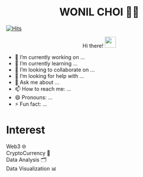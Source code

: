 <div align=center>
  <h1> WONIL CHOI 🐱‍🏍</h1>
</div>  

[![Hits](https://hits.seeyoufarm.com/api/count/incr/badge.svg?url=https%3A%2F%2Fgithub.com%2Fwonillin&count_bg=%2379C83D&title_bg=%23555555&icon=&icon_color=%23E7E7E7&title=hits&edge_flat=false)](https://hits.seeyoufarm.com)

<p align="center">
  Hi there! <img src="https://www.emojiall.com/images/240/skype/1f525.png" width="30px">
</p>  

- 🔭 I’m currently working on ...
- 🌱 I’m currently learning ...
- 👯 I’m looking to collaborate on ...
- 🤔 I’m looking for help with ...
- 💬 Ask me about ...
- 📫 How to reach me: ...
- 😄 Pronouns: ...
- ⚡ Fun fact: ...

<p align=center>
  <h1> Interest </h1>
    Web3 🌐<br/>
    CryptoCurrency 🍕<br/>
    Data Analysis 🗂️<br/>
    Data Visualization 📊<br/>
</p>    
